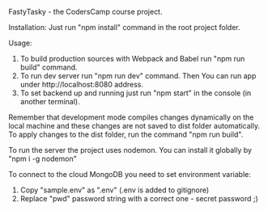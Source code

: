 FastyTasky - the CodersCamp course project.

Installation:
Just run "npm install" command in the root project folder.

Usage:
1. To build production sources with Webpack and Babel run "npm run build" command.
2. To run dev server run "npm run dev" command. Then You can run app under http://localhost:8080 address.
3. To set backend up and running just run "npm start" in the console (in another terminal).

Remember that development mode compiles changes dynamically on the local machine and these changes are not saved to dist folder automatically.
To apply changes to the dist folder, run the command "npm run build".

To run the server the project uses nodemon. You can install it globally by "npm i -g nodemon"

To connect to the cloud MongoDB you need to set environment variable:
1. Copy "sample.env" as ".env" (.env is added to gitignore)
2. Replace "pwd" password string with a correct one - secret password ;)